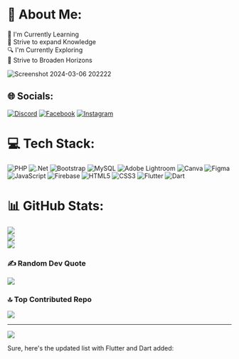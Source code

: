# 💫 About Me:
🌱 I'm Currently Learning<br>🧠 Strive to expand Knowledge<br>🔍 I'm Currently Exploring<br>🚀 Strive to Broaden Horizons<br>

![Screenshot 2024-03-06 202222](https://github.com/VannyCon/VannyCon/assets/120610880/2dee6f40-08d9-45f8-81aa-9b1fe6455164)
## 🌐 Socials:
[![Discord](https://img.shields.io/badge/Discord-%237289DA.svg?logo=discord&logoColor=white)](https://discord.gg/VannyCon#0066) [![Facebook](https://img.shields.io/badge/Facebook-%231877F2.svg?logo=Facebook&logoColor=white)](https://facebook.com/https://www.facebook.com/auhok.gege) [![Instagram](https://img.shields.io/badge/Instagram-%23E4405F.svg?logo=Instagram&logoColor=white)](https://instagram.com/https://www.instagram.com/alaka.nurse/) 

# 💻 Tech Stack:
![PHP](https://img.shields.io/badge/php-%23777BB4.svg?style=flat&logo=php&logoColor=white) ![.Net](https://img.shields.io/badge/.NET-5C2D91?style=flat&logo=.net&logoColor=white) ![Bootstrap](https://img.shields.io/badge/bootstrap-%238511FA.svg?style=flat&logo=bootstrap&logoColor=white) ![MySQL](https://img.shields.io/badge/mysql-%2300000f.svg?style=flat&logo=mysql&logoColor=white) ![Adobe Lightroom](https://img.shields.io/badge/Adobe%20Lightroom-31A8FF.svg?style=flat&logo=Adobe%20Lightroom&logoColor=white) ![Canva](https://img.shields.io/badge/Canva-%2300C4CC.svg?style=flat&logo=Canva&logoColor=white) ![Figma](https://img.shields.io/badge/figma-%23F24E1E.svg?style=flat&logo=figma&logoColor=white) ![JavaScript](https://img.shields.io/badge/JavaScript-%23F7DF1E.svg?style=flat&logo=JavaScript&logoColor=black) ![Firebase](https://img.shields.io/badge/firebase-%23039BE5.svg?style=flat&logo=firebase) ![HTML5](https://img.shields.io/badge/html5-%23E34F26.svg?style=flat&logo=html5&logoColor=white) ![CSS3](https://img.shields.io/badge/css3-%231572B6.svg?style=flat&logo=css3&logoColor=white) ![Flutter](https://img.shields.io/badge/Flutter-%2302569B.svg?style=flat&logo=Flutter&logoColor=white) ![Dart](https://img.shields.io/badge/Dart-%230175C2.svg?style=flat&logo=dart&logoColor=white)
# 📊 GitHub Stats:
![](https://github-readme-stats.vercel.app/api?username=Vannycon&theme=radical&hide_border=false&include_all_commits=false&count_private=false)<br/>
![](https://github-readme-streak-stats.herokuapp.com/?user=Vannycon&theme=radical&hide_border=false)<br/>
![](https://github-readme-stats.vercel.app/api/top-langs/?username=Vannycon&theme=radical&hide_border=false&include_all_commits=false&count_private=false&layout=compact)

### ✍️ Random Dev Quote
![](https://quotes-github-readme.vercel.app/api?type=horizontal&theme=radical)

### 🔝 Top Contributed Repo
![](https://github-contributor-stats.vercel.app/api?username=Vannycon&limit=5&theme=radical&combine_all_yearly_contributions=true)

---
[![](https://visitcount.itsvg.in/api?id=Vannycon&icon=0&color=1)](https://visitcount.itsvg.in)

<!-- Proudly created with GPRM ( https://gprm.itsvg.in ) -->


Sure, here's the updated list with Flutter and Dart added:


